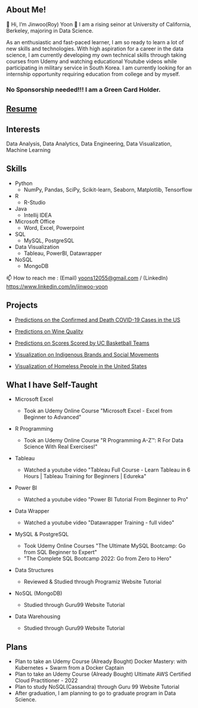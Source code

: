 ## About Me!
👋 Hi, I’m Jinwoo(Roy) Yoon 👀 I am a rising seinor at University of California, Berkeley, majoring in Data Science. 

As an enthusiastic and fast-paced learner, I am so ready to learn a lot of new skills and technologies. With high aspiration for a career in the data science, I am currently developing my own technical skills through taking courses from Udemy and watching educational Youtube videos while participating in military service in South Korea. I am currently looking for an internship opportunity requiring education from college and by myself. 

### No Sponsorship needed!!! I am a Green Card Holder.

## [Resume](https://docs.google.com/document/d/12xFB6dkuFIUGe55xIPfzs48smhuD6NAHQ-EWuGUIWnA/edit)

## Interests 
Data Analysis, Data Analytics, Data Engineering, Data Visualization, Machine Learning

## Skills
- Python
  - NumPy, Pandas, SciPy, Scikit-learn, Seaborn, Matplotlib, Tensorflow
- R 
  - R-Studio
- Java 
  - Intellij IDEA
- Microsoft Office
  - Word, Excel, Powerpoint
- SQL
  - MySQL, PostgreSQL
- Data Visualization
  - Tableau, PowerBI, Datawrapper
- NoSQL
  - MongoDB

📫 How to reach me : (Email) yoons12055@gmail.com  /  (LinkedIn) https://www.linkedin.com/in/jinwoo-yoon




## Projects
- [Predictions on the Confirmed and Death COVID-19 Cases in the US](https://github.com/yoons12055/COVID19-Project)

- [Predictions on Wine Quality]()

- [Predictions on Scores Scored by UC Basketball Teams]()

- [Visualization on Indigenous Brands and Social Movements]()

- [Visualization of Homeless People in the United States]()

## What I have Self-Taught 
- Microsoft Excel
  - Took an Udemy Online Course "Microsoft Excel - Excel from Beginner to Advanced"


- R Programming
  - Took an Udemy Online Course "R Programming A-Z™: R For Data Science With Real Exercises!" 
- Tableau 
  - Watched a youtube video "Tableau Full Course - Learn Tableau in 6 Hours | Tableau Training for Beginners | Edureka"
- Power BI 
  - Watched a youtube video "Power BI Tutorial From Beginner to Pro"
- Data Wrapper 
  - Watched a youtube video "Datawrapper Training - full video"
- MySQL & PostgreSQL
  - Took Udemy Online Courses "The Ultimate MySQL Bootcamp: Go from SQL Beginner to Expert"
  - "The Complete SQL Bootcamp 2022: Go from Zero to Hero"
- Data Structures
  - Reviewed & Studied through Programiz Website Tutorial
- NoSQL (MongoDB)
  - Studied through Guru99 Website Tutorial
- Data Warehousing
  - Studied through Guru99 Website Tutorial

## Plans
- Plan to take an Udemy Course (Already Bought) Docker Mastery: with Kubernetes + Swarm from a Docker Captain
- Plan to take an Udemy Course (Already Bought) Ultimate AWS Certified Cloud Practitioner - 2022
- Plan to study NoSQL(Cassandra) through Guru 99 Website Tutorial
- After graduation, I am planning to go to graduate program in Data Science.
